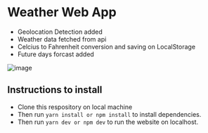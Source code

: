 # Weather Web App
- Geolocation Detection added
- Weather data fetched from api
- Celcius to Fahrenheit conversion and saving on LocalStorage
- Future days forcast added

![image](https://user-images.githubusercontent.com/78805153/219548736-18f83232-5a49-4dc6-ae92-30d7a6b286d5.png)


## Instructions to install 
- Clone this respository on local machine
- Then run ```yarn install or npm install``` to install dependencies.
- Then run ```yarn dev or npm dev``` to run the website on localhost.

